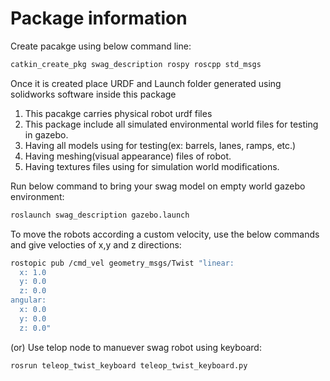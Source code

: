 # Package information

Create pacakge using below command line:
```bash
catkin_create_pkg swag_description rospy roscpp std_msgs
```

Once it is created place URDF and Launch folder generated using solidworks software inside this package

1. This pacakge carries physical robot urdf files
2. This package include all simulated environmental world files for testing in gazebo.
3. Having all models using for testing(ex: barrels, lanes, ramps, etc.)
4. Having meshing(visual appearance) files of robot.
5. Having textures files using for simulation world modifications.


Run below command to bring your swag model on empty world gazebo environment:
```bash
roslaunch swag_description gazebo.launch
```

To move the robots according a custom velocity, use the below commands and give velocties of x,y and z directions: 
```bash
rostopic pub /cmd_vel geometry_msgs/Twist "linear:
  x: 1.0
  y: 0.0
  z: 0.0
angular:
  x: 0.0
  y: 0.0
  z: 0.0"
  ```


(or)
Use telop node to manuever swag robot using keyboard:

```bash
rosrun teleop_twist_keyboard teleop_twist_keyboard.py
```